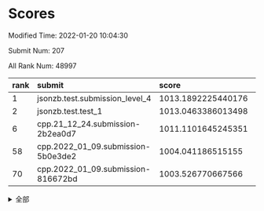 # Scores

Modified Time: 2022-01-20 10:04:30

Submit Num: 207

All Rank Num: 48997

| rank |               submit               |       score        |       sigma        | pk_num |
| :--- | :--------------------------------- | :----------------- | :----------------- | :----- |
| 1    | jsonzb.test.submission_level_4     | 1013.1892225440176 | 0.8268453395879519 | 944    |
| 2    | jsonzb.test.test_1                 | 1013.0463386013498 | 0.8261611792380317 | 942    |
| 6    | cpp.21_12_24.submission-2b2ea0d7   | 1011.1101645245351 | 0.801938418844225  | 947    |
| 58   | cpp.2022_01_09.submission-5b0e3de2 | 1004.041186515155  | 0.7090068564899243 | 954    |
| 70   | cpp.2022_01_09.submission-816672bd | 1003.526770667566  | 0.7153863099341119 | 945    |


<details>
<summary>全部</summary>

| rank |                 submit                 |       score        |       sigma        | pk_num |
| :--- | :------------------------------------- | :----------------- | :----------------- | :----- |
| 1    | jsonzb.test.submission_level_4         | 1013.1892225440176 | 0.8268453395879519 | 944    |
| 2    | jsonzb.test.test_1                     | 1013.0463386013498 | 0.8261611792380317 | 942    |
| 3    | gobigger.level_3.submission_level_3_37 | 1012.2426654669206 | 0.8030835096570466 | 948    |
| 4    | gobigger.level_3.submission_level_3_41 | 1011.4874206684085 | 0.7654218538660088 | 946    |
| 5    | gobigger.level_3.submission_level_3_35 | 1011.2400534294906 | 0.7632520794950466 | 946    |
| 6    | cpp.21_12_24.submission-2b2ea0d7       | 1011.1101645245351 | 0.801938418844225  | 947    |
| 7    | gobigger.level_3.submission_level_3_38 | 1011.0390301970234 | 0.7594922611654903 | 946    |
| 8    | gobigger.level_3.submission_level_3_24 | 1010.9843363336665 | 0.7915025297814444 | 946    |
| 9    | gobigger.level_3.submission_level_3_36 | 1010.8841213214595 | 0.8324455415630988 | 948    |
| 10   | gobigger.level_3.submission_level_3_47 | 1010.767151720452  | 0.7755864983538232 | 943    |
| 11   | gobigger.level_3.submission_level_3_4  | 1010.6789388033048 | 0.7719856807039559 | 951    |
| 12   | gobigger.level_3.submission_level_3_10 | 1010.6150777826549 | 0.7593760346563961 | 951    |
| 13   | gobigger.level_3.submission_level_3_8  | 1010.6066555571522 | 0.776737436185731  | 949    |
| 14   | gobigger.level_3.submission_level_3_1  | 1010.582341949511  | 0.7727301246752245 | 949    |
| 15   | gobigger.level_3.submission_level_3_28 | 1010.5185538017174 | 0.7563392876553069 | 945    |
| 16   | gobigger.level_3.submission_level_3_29 | 1010.373602137427  | 0.7728721607825055 | 951    |
| 17   | gobigger.level_3.submission_level_3_42 | 1010.356684939428  | 0.762101758711431  | 945    |
| 18   | gobigger.level_3.submission_level_3_17 | 1010.2989693276971 | 0.7552002538234827 | 945    |
| 19   | gobigger.level_3.submission_level_3_19 | 1010.2950508769177 | 0.755702659626184  | 938    |
| 20   | gobigger.level_3.submission_level_3_21 | 1010.2651329895659 | 0.7722375632528953 | 948    |
| 21   | gobigger.level_3.submission_level_3_20 | 1010.2648207730887 | 0.7526609587029872 | 946    |
| 22   | gobigger.level_3.submission_level_3_49 | 1010.252405718724  | 0.7476042105633127 | 947    |
| 23   | gobigger.level_3.submission_level_3_33 | 1010.2424962820307 | 0.7753458913099993 | 948    |
| 24   | gobigger.level_3.submission_level_3_16 | 1010.0986356790156 | 0.7635312566661159 | 947    |
| 25   | gobigger.level_3.submission_level_3_3  | 1009.883282384614  | 0.7542854649422011 | 948    |
| 26   | gobigger.level_3.submission_level_3_0  | 1009.8605504605703 | 0.7574555378227127 | 950    |
| 27   | gobigger.level_3.submission_level_3_15 | 1009.7397796628868 | 0.7509978299497854 | 945    |
| 28   | gobigger.level_3.submission_level_3_48 | 1009.6582067442837 | 0.757650826619039  | 947    |
| 29   | gobigger.level_3.submission_level_3_18 | 1009.5873035876845 | 0.7635930464012003 | 946    |
| 30   | gobigger.level_3.submission_level_3_45 | 1009.5528026290693 | 0.7642213272964187 | 949    |
| 31   | gobigger.level_3.submission_level_3_11 | 1009.5427798641452 | 0.7424051419590265 | 945    |
| 32   | gobigger.level_3.submission_level_3_23 | 1009.530115604898  | 0.7419593062964878 | 952    |
| 33   | gobigger.level_3.submission_level_3_46 | 1009.4959730719855 | 0.7516486364645354 | 951    |
| 34   | gobigger.level_3.submission_level_3_30 | 1009.4367380800168 | 0.7503258055598346 | 947    |
| 35   | gobigger.level_3.submission_level_3_13 | 1009.4247548257057 | 0.7544464687986486 | 942    |
| 36   | gobigger.level_3.submission_level_3_43 | 1009.4013587644979 | 0.7583190228417908 | 952    |
| 37   | gobigger.level_3.submission_level_3_22 | 1009.3570903940255 | 0.7525374734861178 | 953    |
| 38   | gobigger.level_3.submission_level_3_34 | 1009.3360114508617 | 0.7471578683489419 | 955    |
| 39   | gobigger.level_3.submission_level_3_40 | 1009.3201522999632 | 0.7529266146737723 | 948    |
| 40   | gobigger.level_3.submission_level_3_12 | 1009.2671506473874 | 0.7608615757775264 | 949    |
| 41   | gobigger.level_3.submission_level_3_39 | 1009.254183712117  | 0.736462335013738  | 945    |
| 42   | gobigger.level_3.submission_level_3_25 | 1009.1572332498887 | 0.7620780393120984 | 943    |
| 43   | gobigger.level_3.submission_level_3_26 | 1009.1108770191017 | 0.762611521188128  | 949    |
| 44   | gobigger.level_3.submission_level_3_2  | 1009.0530180480129 | 0.7573116456197351 | 947    |
| 45   | gobigger.level_3.submission_level_3_44 | 1008.9851925179355 | 0.7366862827777793 | 944    |
| 46   | gobigger.level_3.submission_level_3_14 | 1008.9808568562463 | 0.7485953255650913 | 948    |
| 47   | gobigger.level_3.submission_level_3_31 | 1008.8849277460592 | 0.7448087870430481 | 950    |
| 48   | gobigger.level_3.submission_level_3_5  | 1008.8320344980984 | 0.7468398698732645 | 944    |
| 49   | gobigger.level_3.submission_level_3_27 | 1008.7999272662735 | 0.7326971521672873 | 946    |
| 50   | gobigger.level_3.submission_level_3_32 | 1008.790365110498  | 0.759742675904372  | 950    |
| 51   | gobigger.level_3.submission_level_3_9  | 1008.7378335481976 | 0.7569155764337785 | 943    |
| 52   | gobigger.level_3.submission_level_3_7  | 1008.5286006845533 | 0.7437555082009363 | 946    |
| 53   | gobigger.level_3.submission_level_3_6  | 1008.3421058833943 | 0.7481759046549169 | 945    |
| 54   | gobigger.level_1.submission_level_1_10 | 1004.7429824162076 | 0.7166438050670285 | 947    |
| 55   | gobigger.level_1.submission_level_1_23 | 1004.5833649272845 | 0.7113856986161198 | 949    |
| 56   | gobigger.level_1.submission_level_1_40 | 1004.1502399451057 | 0.7180431576571593 | 947    |
| 57   | gobigger.level_1.submission_level_1_19 | 1004.1314748560467 | 0.7171944817717848 | 939    |
| 58   | cpp.2022_01_09.submission-5b0e3de2     | 1004.041186515155  | 0.7090068564899243 | 954    |
| 59   | gobigger.level_1.submission_level_1_46 | 1003.9391900354989 | 0.7214223098613178 | 946    |
| 60   | gobigger.level_1.submission_level_1_28 | 1003.8931035742181 | 0.7286852024676626 | 948    |
| 61   | gobigger.level_1.submission_level_1_21 | 1003.8542416042108 | 0.7156776842724902 | 948    |
| 62   | gobigger.level_1.submission_level_1_20 | 1003.7649935629049 | 0.7097546583824501 | 946    |
| 63   | gobigger.level_1.submission_level_1_33 | 1003.7380851625887 | 0.7144335998609245 | 947    |
| 64   | gobigger.level_1.submission_level_1_2  | 1003.7316631441369 | 0.7186104613030896 | 950    |
| 65   | gobigger.level_1.submission_level_1_41 | 1003.7098509596611 | 0.7148227202231205 | 948    |
| 66   | gobigger.level_1.submission_level_1_29 | 1003.6202182036714 | 0.7201005159086729 | 947    |
| 67   | gobigger.level_1.submission_level_1_25 | 1003.5878022859914 | 0.7144884873182337 | 947    |
| 68   | gobigger.level_1.submission_level_1_24 | 1003.5625000974317 | 0.7074281002717612 | 946    |
| 69   | gobigger.level_1.submission_level_1_39 | 1003.5354933911001 | 0.7071627029471367 | 944    |
| 70   | cpp.2022_01_09.submission-816672bd     | 1003.526770667566  | 0.7153863099341119 | 945    |
| 71   | gobigger.level_1.submission_level_1_43 | 1003.5017373286817 | 0.7214160989255394 | 948    |
| 72   | gobigger.level_1.submission_level_1_35 | 1003.44579188062   | 0.716581564155662  | 948    |
| 73   | gobigger.level_1.submission_level_1_30 | 1003.3928150968343 | 0.7031514015716805 | 949    |
| 74   | gobigger.level_1.submission_level_1_4  | 1003.3612069128824 | 0.7101571995417822 | 948    |
| 75   | gobigger.level_1.submission_level_1_38 | 1003.2978010132254 | 0.7217600507819175 | 950    |
| 76   | gobigger.level_1.submission_level_1_37 | 1003.2006974376145 | 0.7225769012619244 | 948    |
| 77   | gobigger.level_1.submission_level_1_45 | 1003.1987601962627 | 0.7089368878423334 | 947    |
| 78   | gobigger.level_1.submission_level_1_1  | 1003.1551240541439 | 0.7102216994793787 | 951    |
| 79   | gobigger.level_1.submission_level_1_11 | 1003.0729059674106 | 0.7244215061161153 | 949    |
| 80   | gobigger.level_1.submission_level_1_18 | 1003.0398597470461 | 0.7064736382390834 | 941    |
| 81   | gobigger.level_1.submission_level_1_8  | 1002.9618509483273 | 0.7203937440464466 | 948    |
| 82   | gobigger.level_1.submission_level_1_0  | 1002.9541940704645 | 0.7146293490880755 | 943    |
| 83   | gobigger.level_1.submission_level_1_27 | 1002.9430683531639 | 0.7059800742397696 | 950    |
| 84   | gobigger.level_1.submission_level_1_34 | 1002.9123771685363 | 0.7154723244830472 | 949    |
| 85   | gobigger.level_1.submission_level_1_42 | 1002.9048016299091 | 0.723178748090004  | 950    |
| 86   | gobigger.level_1.submission_level_1_5  | 1002.9019240154421 | 0.7110775657681041 | 945    |
| 87   | gobigger.level_1.submission_level_1_3  | 1002.8748097050545 | 0.7024750967642687 | 945    |
| 88   | gobigger.level_1.submission_level_1_49 | 1002.869180992321  | 0.7195665030795018 | 941    |
| 89   | gobigger.level_1.submission_level_1_15 | 1002.8014252250312 | 0.7083182757924503 | 946    |
| 90   | gobigger.level_1.submission_level_1_36 | 1002.7438945020359 | 0.7145073155235651 | 948    |
| 91   | gobigger.level_1.submission_level_1_47 | 1002.72571163266   | 0.7179158098292258 | 946    |
| 92   | gobigger.level_1.submission_level_1_9  | 1002.7200027874424 | 0.7118767442646666 | 945    |
| 93   | gobigger.level_1.submission_level_1_14 | 1002.7072786557453 | 0.7161486536279914 | 943    |
| 94   | gobigger.level_1.submission_level_1_17 | 1002.62415592588   | 0.7073073537460096 | 949    |
| 95   | gobigger.level_1.submission_level_1_16 | 1002.5684229440722 | 0.7193708883607154 | 948    |
| 96   | gobigger.level_1.submission_level_1_31 | 1002.434520189377  | 0.7010177142049737 | 950    |
| 97   | gobigger.level_1.submission_level_1_7  | 1002.3675860844302 | 0.7182253455855886 | 950    |
| 98   | gobigger.level_1.submission_level_1_32 | 1002.3283532877529 | 0.7106318811395033 | 949    |
| 99   | gobigger.level_1.submission_level_1_44 | 1002.3022347869116 | 0.7202614727572815 | 944    |
| 100  | gobigger.level_1.submission_level_1_26 | 1002.2325499211125 | 0.7102646505727699 | 945    |
| 101  | gobigger.level_1.submission_level_1_6  | 1002.1548966406535 | 0.7181381988222075 | 945    |
| 102  | gobigger.level_1.submission_level_1_22 | 1001.9621724314622 | 0.713756317737945  | 947    |
| 103  | gobigger.level_1.submission_level_1_48 | 1001.811940494673  | 0.7141730255904486 | 947    |
| 104  | gobigger.level_1.submission_level_1_13 | 1001.7845619278147 | 0.707003289113129  | 940    |
| 105  | gobigger.level_1.submission_level_1_12 | 1001.7125668878912 | 0.7161501024442314 | 951    |
| 106  | gobigger.random.submission_random_9    | 997.9899712999147  | 0.7072823855888575 | 945    |
| 107  | gobigger.random.submission_random_15   | 997.6846468971935  | 0.7065397297594055 | 944    |
| 108  | gobigger.random.submission_random_3    | 997.0785672038071  | 0.7180217964383628 | 952    |
| 109  | gobigger.random.submission_random_40   | 996.9413563975758  | 0.70598252103323   | 948    |
| 110  | gobigger.random.submission_random_28   | 996.9206067833339  | 0.7042688861964757 | 950    |
| 111  | gobigger.random.submission_random_45   | 996.8211090670226  | 0.706670594089577  | 945    |
| 112  | gobigger.random.submission_random_6    | 996.7025860177552  | 0.7209351836900109 | 944    |
| 113  | gobigger.random.submission_random_20   | 996.6297818727926  | 0.7069450527759736 | 947    |
| 114  | gobigger.random.submission_random_49   | 996.6128483273247  | 0.703919814013378  | 949    |
| 115  | gobigger.random.submission_random_18   | 996.5539678983058  | 0.7081056002755225 | 945    |
| 116  | gobigger.random.submission_random_35   | 996.4989309045807  | 0.7069812508474633 | 944    |
| 117  | gobigger.random.submission_random_36   | 996.4987170996046  | 0.7172599733433119 | 947    |
| 118  | gobigger.random.submission_random_4    | 996.3573456275761  | 0.7122875700848049 | 949    |
| 119  | gobigger.random.submission_random_0    | 996.3527858289744  | 0.7125083403874253 | 942    |
| 120  | gobigger.random.submission_random_26   | 996.3317376130296  | 0.6958378380560427 | 946    |
| 121  | gobigger.random.submission_random_46   | 996.2948430919834  | 0.7153266333410817 | 941    |
| 122  | gobigger.random.submission_random_1    | 996.2488043698146  | 0.6973533341191541 | 948    |
| 123  | gobigger.random.submission_random_34   | 996.2294703675907  | 0.705475633971452  | 944    |
| 124  | gobigger.random.submission_random_10   | 996.2266849966767  | 0.7056401306136588 | 950    |
| 125  | gobigger.random.submission_random_22   | 996.2152193802989  | 0.7094694833482648 | 949    |
| 126  | gobigger.random.submission_random_30   | 996.1980365250154  | 0.7061450353381843 | 948    |
| 127  | gobigger.random.submission_random_24   | 996.1871271398387  | 0.7089896623055371 | 946    |
| 128  | gobigger.random.submission_random_13   | 996.1422413654071  | 0.7304918830575116 | 951    |
| 129  | gobigger.random.submission_random_47   | 996.1324019377068  | 0.7033666972514889 | 949    |
| 130  | gobigger.random.submission_random_2    | 996.09770503582    | 0.7134833349875557 | 946    |
| 131  | gobigger.random.submission_random_16   | 996.0427870240833  | 0.7075971991230898 | 950    |
| 132  | gobigger.random.submission_random_48   | 996.0180365373009  | 0.7022935963284676 | 946    |
| 133  | gobigger.random.submission_random_39   | 996.0070936983049  | 0.7038225317344926 | 948    |
| 134  | gobigger.random.submission_random_23   | 995.9259249378839  | 0.6956627796496285 | 948    |
| 135  | gobigger.random.submission_random_32   | 995.8806030315084  | 0.7051333426108778 | 951    |
| 136  | gobigger.random.submission_random_14   | 995.8764076881022  | 0.7076199356111372 | 944    |
| 137  | gobigger.random.submission_random_11   | 995.8385236581908  | 0.719221745174443  | 945    |
| 138  | gobigger.random.submission_random_31   | 995.7441113418975  | 0.7152198894796435 | 948    |
| 139  | gobigger.random.submission_random_25   | 995.6521497678476  | 0.7065292817364206 | 948    |
| 140  | gobigger.random.submission_random_37   | 995.6432671574912  | 0.7041120731766287 | 949    |
| 141  | gobigger.random.submission_random_5    | 995.6099021517017  | 0.707859994078121  | 946    |
| 142  | gobigger.random.submission_random_19   | 995.5647601094162  | 0.7155580367496012 | 943    |
| 143  | gobigger.random.submission_random_12   | 995.5476334210753  | 0.7182251174967814 | 946    |
| 144  | gobigger.random.submission_random_42   | 995.5468010797508  | 0.7081223605763047 | 941    |
| 145  | gobigger.random.submission_random_44   | 995.414594694214   | 0.7080863109026396 | 945    |
| 146  | gobigger.random.submission_random_27   | 995.3755665457727  | 0.7093249377653736 | 943    |
| 147  | gobigger.random.submission_random_17   | 995.3564721174101  | 0.7038835006935321 | 948    |
| 148  | gobigger.random.submission_random_41   | 995.297565812746   | 0.7194959008737368 | 945    |
| 149  | gobigger.random.submission_random_29   | 995.2568928766219  | 0.7025962954691437 | 943    |
| 150  | gobigger.random.submission_random_38   | 995.2301805682401  | 0.7048058829903093 | 947    |
| 151  | gobigger.random.submission_random_33   | 995.1147189710193  | 0.7174515377611457 | 941    |
| 152  | gobigger.random.submission_random_7    | 995.0813044430616  | 0.7173567141736772 | 949    |
| 153  | gobigger.random.submission_random_21   | 994.9192449245663  | 0.6984209505810496 | 951    |
| 154  | gobigger.level_2.submission_level_2_20 | 994.6644623032668  | 0.7302471042432352 | 942    |
| 155  | gobigger.random.submission_random_43   | 994.5077501351942  | 0.7213046484322294 | 943    |
| 156  | gobigger.level_2.submission_level_2_41 | 994.245862726004   | 0.7228539419476153 | 945    |
| 157  | gobigger.random.submission_random_8    | 993.8316506362404  | 0.7498744123491166 | 950    |
| 158  | gobigger.level_2.submission_level_2_22 | 993.5539472332416  | 0.7308047253728988 | 948    |
| 159  | gobigger.level_2.submission_level_2_45 | 993.4205798446998  | 0.7307560790767542 | 951    |
| 160  | gobigger.level_2.submission_level_2_10 | 993.3948840706574  | 0.7370492712006567 | 942    |
| 161  | gobigger.level_2.submission_level_2_33 | 993.1946937667562  | 0.760387515501811  | 946    |
| 162  | gobigger.level_2.submission_level_2_4  | 993.131535318358   | 0.7414454953273403 | 946    |
| 163  | gobigger.level_2.submission_level_2_17 | 992.9192303735882  | 0.7315271407316848 | 944    |
| 164  | gobigger.level_2.submission_level_2_42 | 992.7799578961183  | 0.759991624541391  | 949    |
| 165  | gobigger.level_2.submission_level_2_8  | 992.7743763763042  | 0.7566826743879709 | 950    |
| 166  | gobigger.level_2.submission_level_2_14 | 992.7714178646085  | 0.7496777196646228 | 947    |
| 167  | gobigger.level_2.submission_level_2_23 | 992.6610147377542  | 0.7309141774374455 | 952    |
| 168  | gobigger.level_2.submission_level_2_0  | 992.653915809521   | 0.7533424932112919 | 946    |
| 169  | gobigger.level_2.submission_level_2_40 | 992.6434476522738  | 0.7450079645650053 | 950    |
| 170  | gobigger.level_2.submission_level_2_3  | 992.5998845819803  | 0.7503914183519299 | 947    |
| 171  | gobigger.level_2.submission_level_2_28 | 992.543957821134   | 0.7304757178537591 | 946    |
| 172  | gobigger.level_2.submission_level_2_13 | 992.5246231293023  | 0.7493054046070288 | 948    |
| 173  | gobigger.level_2.submission_level_2_34 | 992.4175236853414  | 0.7431349830332801 | 951    |
| 174  | gobigger.level_2.submission_level_2_11 | 992.3778581793388  | 0.755650417971587  | 946    |
| 175  | gobigger.level_2.submission_level_2_16 | 992.374457746007   | 0.7378574820508315 | 950    |
| 176  | gobigger.level_2.submission_level_2_37 | 992.3735911565782  | 0.7364368628568851 | 947    |
| 177  | gobigger.level_2.submission_level_2_29 | 992.3520915344694  | 0.7593607460593995 | 943    |
| 178  | gobigger.level_2.submission_level_2_35 | 992.3157643737762  | 0.7177632399105514 | 949    |
| 179  | gobigger.level_2.submission_level_2_44 | 992.3140430640099  | 0.7365077780677862 | 942    |
| 180  | gobigger.level_2.submission_level_2_32 | 992.2655172599641  | 0.7453493163924653 | 946    |
| 181  | gobigger.level_2.submission_level_2_30 | 992.186115228121   | 0.7365613644718181 | 952    |
| 182  | gobigger.level_2.submission_level_2_47 | 992.1747853070893  | 0.7369595344515746 | 942    |
| 183  | gobigger.level_2.submission_level_2_31 | 992.1558093191568  | 0.7320816113446562 | 949    |
| 184  | gobigger.level_2.submission_level_2_46 | 992.1516279205824  | 0.7481922799627253 | 947    |
| 185  | gobigger.level_2.submission_level_2_24 | 992.0569106927135  | 0.7358670495291533 | 944    |
| 186  | gobigger.level_2.submission_level_2_27 | 991.9997658088132  | 0.7494232349256258 | 946    |
| 187  | gobigger.level_2.submission_level_2_5  | 991.970688190557   | 0.7497110709166702 | 952    |
| 188  | gobigger.level_2.submission_level_2_25 | 991.9089966442191  | 0.7512075973439932 | 946    |
| 189  | gobigger.level_2.submission_level_2_36 | 991.8793691931489  | 0.738313137843875  | 946    |
| 190  | gobigger.level_2.submission_level_2_1  | 991.8447635479318  | 0.7330393271480707 | 950    |
| 191  | gobigger.level_2.submission_level_2_26 | 991.8002896410966  | 0.7397379826069769 | 946    |
| 192  | gobigger.level_2.submission_level_2_43 | 991.6975088956868  | 0.7572170967066567 | 949    |
| 193  | gobigger.level_2.submission_level_2_7  | 991.5790486896178  | 0.7618981546896711 | 942    |
| 194  | gobigger.level_2.submission_level_2_9  | 991.4905226433349  | 0.7678923894877673 | 944    |
| 195  | gobigger.level_2.submission_level_2_15 | 991.3137547569792  | 0.7602161277417914 | 947    |
| 196  | gobigger.level_2.submission_level_2_39 | 991.3120357176311  | 0.7458631197098026 | 949    |
| 197  | gobigger.level_2.submission_level_2_21 | 991.2048991686195  | 0.7485897071059862 | 946    |
| 198  | gobigger.level_2.submission_level_2_2  | 991.1464826079904  | 0.7621601257957221 | 945    |
| 199  | gobigger.level_2.submission_level_2_49 | 991.1216717001828  | 0.736605191824297  | 944    |
| 200  | gobigger.level_2.submission_level_2_18 | 991.0190350822245  | 0.7527415755329679 | 947    |
| 201  | gobigger.level_2.submission_level_2_19 | 990.991624035465   | 0.7563486531094509 | 952    |
| 202  | gobigger.level_2.submission_level_2_12 | 990.6227535736792  | 0.7825118684511853 | 945    |
| 203  | gobigger.level_2.submission_level_2_48 | 990.3708267895887  | 0.7784836061669987 | 954    |
| 204  | gobigger.level_2.submission_level_2_6  | 990.2200306430805  | 0.7539106063554759 | 946    |
| 205  | gobigger.level_2.submission_level_2_38 | 990.0750103414016  | 0.7818917959912192 | 946    |
| 206  | gobigger.none.submission_none_1        | 976.7706631553937  | 1.448542297586195  | 941    |
| 207  | gobigger.none.submission_none_0        | 975.4287008523569  | 1.554636321356994  | 938    |

</details>